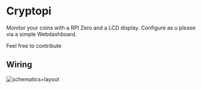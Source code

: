 # Cryptopi
Monitor your coins with a RPI Zero and a LCD display. Configure as u please via a simple Webdashboard.

Feel free to contribute

## Wiring

![schematics+layout](C:\Users\eliot\IdeaProjects\Crypto-Monitor\ManagementBoard\artifacts\doc\schematics+layout.png)